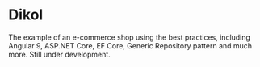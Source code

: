 # Dikol
 The example of an e-commerce shop using the best practices, including Angular 9, ASP.NET Core, EF Core, Generic Repository pattern and much more. Still under development.
